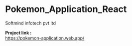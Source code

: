 # Pokemon_Application_React
Softmind infotech pvt ltd

<b> Project link : </b><br>
https://pokemon-application.web.app/
